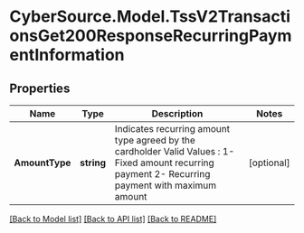 # CyberSource.Model.TssV2TransactionsGet200ResponseRecurringPaymentInformation
## Properties

Name | Type | Description | Notes
------------ | ------------- | ------------- | -------------
**AmountType** | **string** | Indicates recurring amount type agreed by the cardholder Valid Values : 1- Fixed amount recurring payment 2- Recurring payment with maximum amount  | [optional] 

[[Back to Model list]](../README.md#documentation-for-models) [[Back to API list]](../README.md#documentation-for-api-endpoints) [[Back to README]](../README.md)

